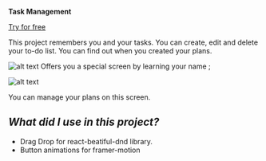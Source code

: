 **Task Management**

[Try for free](https://task-management-theta.vercel.app)

This project remembers you and your tasks.
You can create, edit and delete your to-do list.
You can find out when you created your plans.

![alt text](https://i.hizliresim.com/ysv3Zx.png "Login Screen")
Offers you a special screen by learning your name ;

![alt text](https://i.hizliresim.com/VBXVd1.png "Management Screen")

You can manage your plans on this screen.

## *What did I use in this project?*

 - Drag Drop for react-beatiful-dnd library.
-  Button animations for framer-motion




